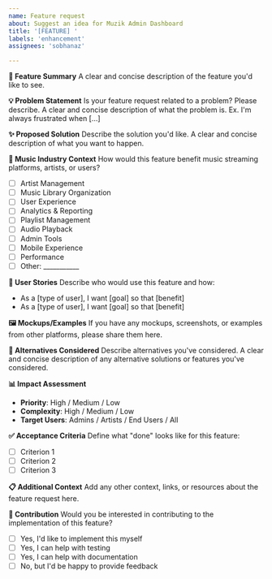 ```yaml
---
name: Feature request
about: Suggest an idea for Muzik Admin Dashboard
title: '[FEATURE] '
labels: 'enhancement'
assignees: 'sobhanaz'

---
```


**🚀 Feature Summary**
A clear and concise description of the feature you'd like to see.

**💡 Problem Statement**
Is your feature request related to a problem? Please describe.
A clear and concise description of what the problem is. Ex. I'm always frustrated when [...]

**✨ Proposed Solution**
Describe the solution you'd like.
A clear and concise description of what you want to happen.

**🎵 Music Industry Context**
How would this feature benefit music streaming platforms, artists, or users?
- [ ] Artist Management
- [ ] Music Library Organization
- [ ] User Experience
- [ ] Analytics & Reporting
- [ ] Playlist Management
- [ ] Audio Playback
- [ ] Admin Tools
- [ ] Mobile Experience
- [ ] Performance
- [ ] Other: ___________

**🎯 User Stories**
Describe who would use this feature and how:
- As a [type of user], I want [goal] so that [benefit]
- As a [type of user], I want [goal] so that [benefit]

**🖼️ Mockups/Examples**
If you have any mockups, screenshots, or examples from other platforms, please share them here.

**🔄 Alternatives Considered**
Describe alternatives you've considered.
A clear and concise description of any alternative solutions or features you've considered.

**📊 Impact Assessment**
- **Priority**: High / Medium / Low
- **Complexity**: High / Medium / Low
- **Target Users**: Admins / Artists / End Users / All

**✅ Acceptance Criteria**
Define what "done" looks like for this feature:
- [ ] Criterion 1
- [ ] Criterion 2
- [ ] Criterion 3

**📋 Additional Context**
Add any other context, links, or resources about the feature request here.

**🤝 Contribution**
Would you be interested in contributing to the implementation of this feature?
- [ ] Yes, I'd like to implement this myself
- [ ] Yes, I can help with testing
- [ ] Yes, I can help with documentation
- [ ] No, but I'd be happy to provide feedback